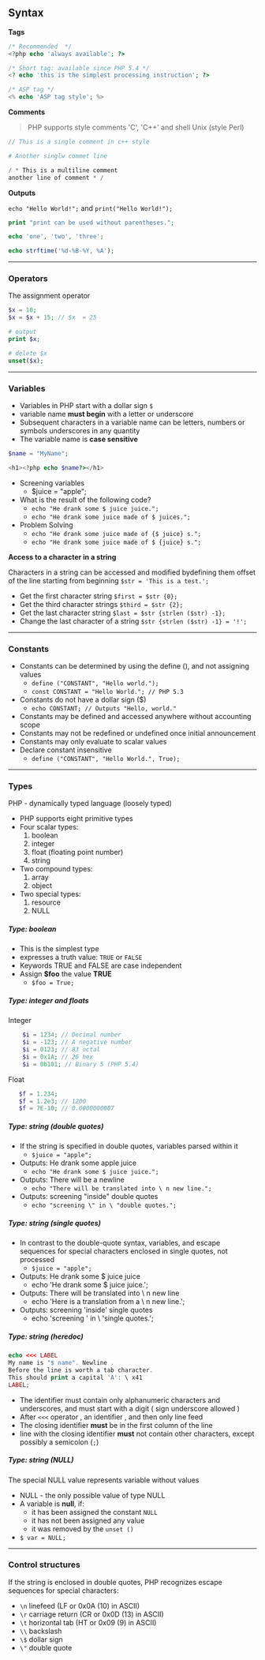 ## Syntax

**Tags**

```php
/* Recommended  */
<?php echo 'always available'; ?>

/* Short tag: available since PHP 5.4 */
<? echo 'this is the simplest processing instruction'; ?>

/* ASP tag */
<% echo 'ASP tag style'; %>
```

**Comments**

> PHP supports style comments  'C', 'C++' and shell Unix (style Perl)

```php
// This is a single comment in c++ style

# Another singlw commet line

/ * This is a multiline comment 
another line of comment * /
```

**Outputs**

`echo "Hello World!";` and `print("Hello World!");`

```php
print "print can be used without parentheses.";

echo 'one', 'two', 'three';

echo strftime('%d-%B-%Y, %A');
```

---

### Operators 

The assignment operator
```php
$x = 10;
$x = $x + 15; // $x  = 25

# output
print $x;

# delete $x
unset($x);
```

---

### Variables 

* Variables in PHP start with a  dollar sign `$`
* variable name **must begin** with a letter or underscore 
* Subsequent characters in a variable name can be letters, numbers or symbols underscores in any quantity 
* The variable name is **case sensitive**

```php
$name = "MyName";

<h1><?php echo $name?></h1>
```

* Screening variables
  * $juice = "apple"; 
* What is the result of the following code? 
  * `echo "He drank some $ juice juice.";`
  * `echo "He drank some juice made of $ juices.";` 
* Problem Solving 
  * `echo "He drank some juice made of {$ juice} s.";`
  * `echo "He drank some juice made of $ {juice} s.";`
  
**Access to a character in a string**

Characters in a string can be accessed and modified bydefining them offset of the line starting from beginning
  `$str = 'This is a test.';`
* Get the first character string 
  `$first = $str {0};`
* Get the third character strings 
  `$third = $str {2};`
* Get the last character string 
  `$last = $str {strlen ($str) -1};`
* Change the last character of a string 
  `$str {strlen ($str) -1} = '!';`
---


### Constants 

* Constants can be determined by using the define (), and not assigning values 
  * `define ("CONSTANT", "Hello world."); `
  * `const CONSTANT = "Hello World."; // PHP 5.3 `
* Constants do not have a dollar sign ($) 
  * `echo CONSTANT; // Outputs "Hello, world." `
* Constants may be defined and accessed anywhere without accounting scope 
* Constants may not be redefined or undefined once initial announcement 
* Constants may only evaluate to scalar values 
* Declare constant insensitive 
  * `define ("CONSTANT", "Hello World.", True);`

---


### Types 

PHP - dynamically typed language (loosely typed) 

* PHP supports eight primitive types 
* Four scalar types: 
  1. boolean 
  2. integer 
  3. float (floating point number) 
  4. string 
* Two compound types: 
  1. array 
  2. object 
* Two special types: 
  1. resource 
  2. NULL

##### Type: boolean

* This is the simplest type
* expresses a truth value: `TRUE` or `FALSE` 
* Keywords TRUE and FALSE are case independent 
* Assign **$foo** the value **TRUE**
  * `$foo = True;`

##### Type: integer and floats

Integer
```php
    $i = 1234; // Decimal number
    $i = -123; // A negative number 
    $i = 0123; // 83 octal 
    $i = 0x1A; // 26 hex 
    $i = 0b101; // Binary 5 (PHP 5.4) 
```

Float
```php
   $f = 1.234; 
   $f = 1.2e3; // 1200 
   $f = 7E-10; // 0.0000000007
```

##### Type: string (double quotes)

* If the string is specified in double quotes, variables parsed within it 
  * `$juice = "apple";` 
* Outputs: He drank some apple juice 
  * `echo "He drank some $ juice juice.";` 
* Outputs: There will be a newline 
  * `echo "There will be translated into \ n new line.";` 
* Outputs: screening "inside" double quotes 
  * `echo "screening \" in \ "double quotes.";`
  

##### Type: string (single quotes)

* In contrast to the double-quote syntax, variables, and escape sequences for special characters enclosed in single quotes, not processed 
  * `$juice = "apple";` 
* Outputs: He drank some $ juice juice 
  * echo 'He drank some $ juice juice.'; 
* Outputs: There will be translated into \ n new line 
  * echo 'Here is a translation from a \ n new line.'; 
* Outputs: screening 'inside' single quotes 
  * echo 'screening \' in \ 'single quotes.';
  

##### Type: string (heredoc)
```php
echo <<< LABEL
My name is "$ name". Newline .
Before the line is worth a tab character.
This should print a capital 'A': \ x41
LABEL;
```
* The identifier must contain only alphanumeric characters and underscores, and must start with a digit ( sign underscore allowed )
* After `<<<` operator , an identifier , and then only line feed
* The closing identifier **must** be in the first column of the line
* line with the closing identifier **must** not contain other characters, except possibly a semicolon (`;`)
  

##### Type: string (NULL)
The special NULL value represents variable without values​ 
* NULL - the only possible value of type NULL 
* A variable is **null**, if: 
  * it has been assigned the constant `NULL`
  * it has not been assigned any value 
  * it was removed by the `unset ()`
* `$ var = NULL;`

---


### Control structures 

If the string is enclosed in double quotes, PHP recognizes escape sequences for special characters: 
* `\n` linefeed (LF or 0x0A (10) in ASCII) 
* `\r` carriage return (CR or 0x0D (13) in ASCII) 
* `\t` horizontal tab (HT or 0x09 (9) in ASCII) 
* `\\` backslash 
* `\$` dollar sign 
* `\"` double quote
